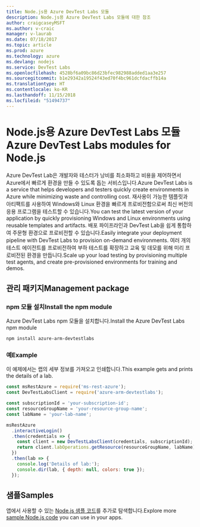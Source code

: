 ```yaml
---
title: Node.js용 Azure DevTest Labs 모듈
description: Node.js용 Azure DevTest Labs 모듈에 대한 참조
author: craigcaseyMSFT
ms.author: v-craic
manager: v-laurab
ms.date: 07/18/2017
ms.topic: article
ms.prod: azure
ms.technology: azure
ms.devlang: nodejs
ms.service: DevTest Labs
ms.openlocfilehash: 4528bf6a09bc86d23bfec982988added1aa3e257
ms.sourcegitcommit: b1e29342a19524f43ed70f4bc961dcfdacffb14a
ms.translationtype: HT
ms.contentlocale: ko-KR
ms.lasthandoff: 11/15/2018
ms.locfileid: "51494737"
---
```

# <a name="azure-devtest-labs-modules-for-nodejs"></a><span data-ttu-id="3902e-103">Node.js용 Azure DevTest Labs 모듈</span><span class="sxs-lookup"><span data-stu-id="3902e-103">Azure DevTest Labs modules for Node.js</span></span>

<span data-ttu-id="3902e-104">Azure DevTest Lab은 개발자와 테스터가 낭비를 최소화하고 비용을 제어하면서 Azure에서 빠르게 환경을 만들 수 있도록 돕는 서비스입니다.</span><span class="sxs-lookup"><span data-stu-id="3902e-104">Azure DevTest Labs is a service that helps developers and testers quickly create environments in Azure while minimizing waste and controlling cost.</span></span> <span data-ttu-id="3902e-105">재사용이 가능한 템플릿과 아티팩트를 사용하여 Windows와 Linux 환경을 빠르게 프로비전함으로써 최신 버전의 응용 프로그램을 테스트할 수 있습니다.</span><span class="sxs-lookup"><span data-stu-id="3902e-105">You can test the latest version of your application by quickly provisioning Windows and Linux environments using reusable templates and artifacts.</span></span> <span data-ttu-id="3902e-106">배포 파이프라인과 DevTest Lab을 쉽게 통합하여 주문형 환경으로 프로비전할 수 있습니다.</span><span class="sxs-lookup"><span data-stu-id="3902e-106">Easily integrate your deployment pipeline with DevTest Labs to provision on-demand environments.</span></span> <span data-ttu-id="3902e-107">여러 개의 테스트 에이전트를 프로비전하여 부하 테스트를 확장하고 교육 및 데모를 위해 미리 프로비전된 환경을 만듭니다.</span><span class="sxs-lookup"><span data-stu-id="3902e-107">Scale up your load testing by provisioning multiple test agents, and create pre-provisioned environments for training and demos.</span></span>

## <a name="management-package"></a><span data-ttu-id="3902e-108">관리 패키지</span><span class="sxs-lookup"><span data-stu-id="3902e-108">Management package</span></span>

### <a name="install-the-npm-module"></a><span data-ttu-id="3902e-109">npm 모듈 설치</span><span class="sxs-lookup"><span data-stu-id="3902e-109">Install the npm module</span></span>

<span data-ttu-id="3902e-110">Azure DevTest Labs npm 모듈을 설치합니다.</span><span class="sxs-lookup"><span data-stu-id="3902e-110">Install the Azure DevTest Labs npm module</span></span>

```bash
npm install azure-arm-devtestlabs
```

### <a name="example"></a><span data-ttu-id="3902e-111">예</span><span class="sxs-lookup"><span data-stu-id="3902e-111">Example</span></span>

<span data-ttu-id="3902e-112">이 예제에서는 랩의 세부 정보를 가져오고 인쇄합니다.</span><span class="sxs-lookup"><span data-stu-id="3902e-112">This example gets and prints the details of a lab.</span></span>

```javascript
const msRestAzure = require('ms-rest-azure');
const DevTestLabsClient = require('azure-arm-devtestlabs');

const subscriptionId = 'your-subscription-id';
const resourceGroupName = 'your-resource-group-name';
const labName = 'your-lab-name';

msRestAzure
  .interactiveLogin()
  .then(credentials => {
    const client = new DevTestLabsClient(credentials, subscriptionId);
    return client.labOperations.getResource(resourceGroupName, labName);
  })
  .then(lab => {
    console.log('Details of lab:');
    console.dir(lab, { depth: null, colors: true });
  });
```

## <a name="samples"></a><span data-ttu-id="3902e-113">샘플</span><span class="sxs-lookup"><span data-stu-id="3902e-113">Samples</span></span>

<span data-ttu-id="3902e-114">앱에서 사용할 수 있는 [Node.js 샘플 코드](https://azure.microsoft.com/resources/samples/?platform=nodejs)를 추가로 탐색합니다.</span><span class="sxs-lookup"><span data-stu-id="3902e-114">Explore more [sample Node.js code](https://azure.microsoft.com/resources/samples/?platform=nodejs) you can use in your apps.</span></span>
